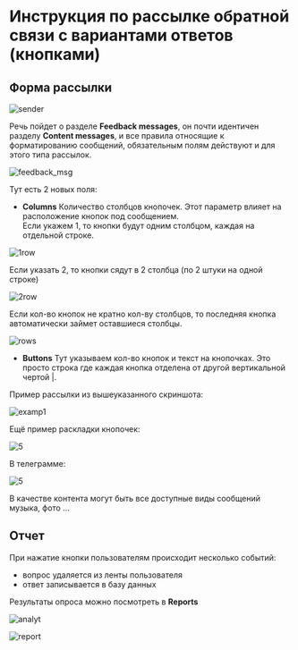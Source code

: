 # Инструкция по рассылке обратной связи с вариантами ответов (кнопками)

## Форма рассылки
![sender](https://bot.you-can.live/files/sender_app.png)  

Речь пойдет о разделе **Feedback messages**, он почти идентичен разделу
**Content messages**, и все правила относящие к форматированию сообщений, 
обязательным полям действуют и для этого типа рассылок.

![feedback_msg](https://bot.you-can.live/files/feedback_msg.png)  

Тут есть 2 новых поля:
- **Columns** Количество столбцов кнопочек. Этот параметр влияет на расположение
кнопок под сообщением.  
Если укажем 1, то кнопки будут одним столбцом, каждая на отдельной строке.  

![1row](https://bot.you-can.live/files/1row.png)  

Если указать 2, то кнопки сядут в 2 столбца (по 2 штуки на одной строке)  

![2row](https://bot.you-can.live/files/2row.png)  

Если кол-во кнопок не кратно кол-ву столбцов, то последняя кнопка автоматически
займет оставшиеся столбцы.  

![rows](https://bot.you-can.live/files/rows.png)  


- **Buttons** Тут указываем кол-во кнопок и текст на кнопочках. 
Это просто строка где каждая кнопка отделена от другой вертикальной чертой |.  

Пример рассылки из вышеуказанного скриншота:  

![examp1](https://bot.you-can.live/files/examp1.png)  

Ещё пример раскладки кнопочек:  

![5](https://bot.you-can.live/files/5but.png)  

В телеграмме:  

![5](https://bot.you-can.live/files/5.png)  

В качестве контента могут быть все доступные виды сообщений музыка, фото ... 

## Отчет

При нажатие кнопки пользователям происходит несколько событий: 
 - вопрос удаляется из ленты пользователя 
 - ответ записывается в базу данных
 
Результаты опроса можно посмотреть в **Reports**  

![analyt](https://bot.you-can.live/files/analyt.png)  

![report](https://bot.you-can.live/files/rep.png)  
